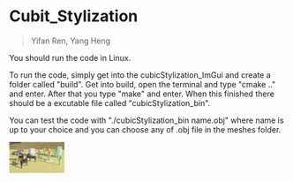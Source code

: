 # Cubit_Stylization

> Yifan Ren, Yang Heng

You should run the code in Linux.

To run the code, simply get into the cubicStylization_ImGui and create a folder called "build". Get into build, open the terminal and type "cmake .." and enter.
After that you type "make" and enter. When this finished there should be a excutable file called "cubicStylization_bin".

You can test the code with "./cubicStylization_bin name.obj" where name is up to your choice and you can choose any of .obj file in the meshes folder.

<img src="https://github.com/SJTU-CG-2022/Cubic_Stylization/blob/main/Cubic%20Stylization.png" width="100px">
